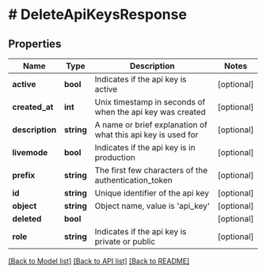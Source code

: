 # # DeleteApiKeysResponse

## Properties

Name | Type | Description | Notes
------------ | ------------- | ------------- | -------------
**active** | **bool** | Indicates if the api key is active | [optional]
**created_at** | **int** | Unix timestamp in seconds of when the api key was created | [optional]
**description** | **string** | A name or brief explanation of what this api key is used for | [optional]
**livemode** | **bool** | Indicates if the api key is in production | [optional]
**prefix** | **string** | The first few characters of the authentication_token | [optional]
**id** | **string** | Unique identifier of the api key | [optional]
**object** | **string** | Object name, value is &#39;api_key&#39; | [optional]
**deleted** | **bool** |  | [optional]
**role** | **string** | Indicates if the api key is private or public | [optional]

[[Back to Model list]](../../README.md#models) [[Back to API list]](../../README.md#endpoints) [[Back to README]](../../README.md)
